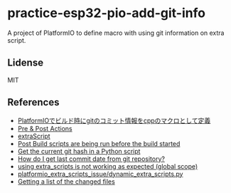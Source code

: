 # practice-esp32-pio-add-git-info

A project of PlatformIO to define macro with using git information on extra script.

## Lidense

MIT

## References

- [PlatformIOでビルド時にgitのコミット情報をcppのマクロとして定義](https://asukiaaa.blogspot.com/2023/01/add-git-info-to-platformio-project.html)
- [Pre & Post Actions](https://docs.platformio.org/en/latest/scripting/actions.html)
- [extraScript](https://docs.platformio.org/en/latest//manifests/library-json/fields/build/extrascript.html)
- [Post Build scripts are being run before the build started](https://github.com/platformio/platformio-vscode-ide/issues/347)
- [Get the current git hash in a Python script](https://stackoverflow.com/questions/14989858/get-the-current-git-hash-in-a-python-script)
- [How do I get last commit date from git repository?](https://stackoverflow.com/a/72303081/3774895)
- [using extra_scripts is not working as expected (global scope)](https://github.com/platformio/platformio-core/issues/4453)
- [platformio_extra_scripts_issue/dynamic_extra_scripts.py](https://github.com/slaesh/platformio_extra_scripts_issue/blob/main/dynamic_extra_scripts.py)
- [Getting a list of the changed files](https://subscription.packtpub.com/book/application-development/9781782168454/1/ch01lvl1sec13/getting-a-list-of-the-changed-files)

